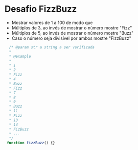 # Desafio FizzBuzz
  * Mostrar valores de 1 a 100 de modo que
  * Múltiplos de 3, ao invés de mostrar o número mostre "Fizz"
  * Múltiplos de 5, ao invés de mostrar o número mostre "Buzz"
  * Caso o número seja divisível por ambos mostre "FizzBuzz"

``` javascript
  /* @param str a string a ser verificada
  * 
  * @example
  * 
  * 1
  * 2
  * Fizz
  * 4
  * Buzz
  * Fizz
  * 7
  * 8
  * 9
  * Buzz
  * 11
  * Fizz
  * 13
  * 14
  * FizBuzz
  * ...
  */
 function fizzBuzz() {}
 ```